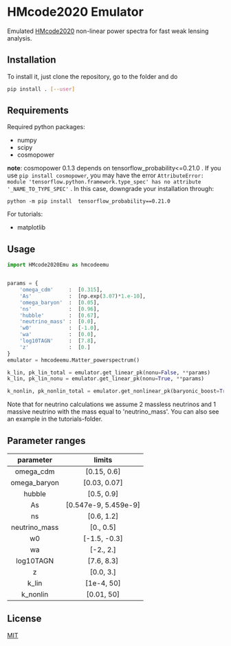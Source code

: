 # HMcode2020 Emulator

Emulated [HMcode2020](https://arxiv.org/abs/2009.01858) non-linear power
spectra for fast weak lensing analysis.

## Installation

To install it, just clone the repository, go to the folder and do 

```bash
pip install . [--user]
```

## Requirements
Required python packages:
* numpy
* scipy
* cosmopower

**note**: cosmopower 0.1.3 depends on tensorflow_probability<=0.21.0 . If you use `pip install cosmopower`, you may have the error `AttributeError: module 'tensorflow.python.framework.type_spec' has no attribute '_NAME_TO_TYPE_SPEC'` . In this case, downgrade your installation through:
```
python -m pip install  tensorflow_probability==0.21.0
```

For tutorials:
* matplotlib


## Usage

```python
import HMcode2020Emu as hmcodeemu


params = {
    'omega_cdm'     :  [0.315],
    'As'            :  [np.exp(3.07)*1.e-10],
    'omega_baryon'  :  [0.05],
    'ns'            :  [0.96],
    'hubble'        :  [0.67],
    'neutrino_mass' :  [0.0],
    'w0'            :  [-1.0],
    'wa'            :  [0.0],
    'log10TAGN'     :  [7.8],
    'z'             :  [0.]
}
emulator = hmcodeemu.Matter_powerspectrum()

k_lin, pk_lin_total = emulator.get_linear_pk(nonu=False, **params)
k_lin, pk_lin_nonu = emulator.get_linear_pk(nonu=True, **params)

k_nonlin, pk_nonlin_total = emulator.get_nonlinear_pk(baryonic_boost=True, **params)
```
Note that for neutrino calculations we assume 2 massless neutrinos and 1 massive neutrino with the mass equal to 'neutrino_mass'.
You can also see an example in the tutorials-folder.

## Parameter ranges
| parameter     | limits                |
| :---:         | :---:                 |
| omega_cdm     | [0.15, 0.6]           |
| omega_baryon  | [0.03, 0.07]          |
| hubble        | [0.5, 0.9]            |
| As            | [0.547e-9, 5.459e-9]  |
| ns            | [0.6, 1.2]            |
| neutrino_mass | [0., 0.5]             |
| w0            | [-1.5, -0.3]          |
| wa            | [-2., 2.]             |
| log10TAGN     | [7.6, 8.3]            |
| z             | [0.0, 3.]             |
| k_lin         | [1e-4, 50]            |
| k_nonlin      | [0.01, 50]             |


## License
[MIT](https://choosealicense.com/licenses/mit/)

